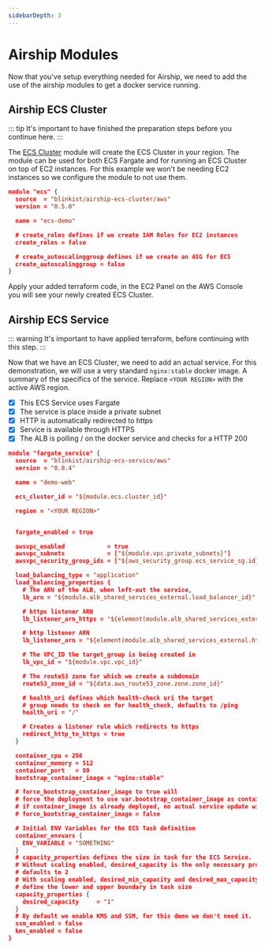 ```yaml
---
sidebarDepth: 3
---
```


# Airship Modules

Now that you've setup everything needed for Airship, we need to add the use of the airship modules to get a docker service running. 


## Airship ECS Cluster

::: tip
It's important to have finished the preparation steps before you continue here. 
:::

The [ECS Cluster](https://github.com/blinkist/terraform-aws-airship-ecs-cluster) module will create the ECS Cluster in your region. The module can be used for both ECS Fargate and for running an ECS Cluster on top of EC2 instances. For this example we won't be needing EC2 instances so we configure the module to not use them.

```json
module "ecs" {
  source  = "blinkist/airship-ecs-cluster/aws"
  version = "0.5.0"

  name = "ecs-demo"

  # create_roles defines if we create IAM Roles for EC2 instances
  create_roles = false

  # create_autoscalinggroup defines if we create an ASG for ECS
  create_autoscalinggroup = false
}
```

Apply your added terraform code, in the EC2 Panel on the AWS Console you will see your newly created ECS Cluster.


## Airship ECS Service

::: warning
It's important to have applied terraform, before continuing with this step.
:::

Now that we have an ECS Cluster, we need to add an actual service. For this demonstration, we will use a very standard `nginx:stable` docker image. A summary of the specifics of the service. Replace `<YOUR REGION>` with the active AWS region.

- [x] This ECS Service uses Fargate
- [x] The service is place inside a private subnet
- [x] HTTP is automatically redirected to https
- [x] Service is available through HTTPS
- [x] The ALB is polling / on the docker service and checks for a HTTP 200

```json
module "fargate_service" {
  source  = "blinkist/airship-ecs-service/aws"
  version = "0.8.4"

  name = "demo-web"

  ecs_cluster_id = "${module.ecs.cluster_id}"

  region = "<YOUR REGION>"


  fargate_enabled = true

  awsvpc_enabled            = true
  awsvpc_subnets            = ["${module.vpc.private_subnets}"]
  awsvpc_security_group_ids = ["${aws_security_group.ecs_service_sg.id}"]

  load_balancing_type = "application"
  load_balancing_properties {
    # The ARN of the ALB, when left-out the service, 
    lb_arn = "${module.alb_shared_services_external.load_balancer_id}"

    # https listener ARN
    lb_listener_arn_https = "${element(module.alb_shared_services_external.https_listener_arns,0)}"

    # http listener ARN
    lb_listener_arn = "${element(module.alb_shared_services_external.http_tcp_listener_arns,0)}"

    # The VPC_ID the target_group is being created in
    lb_vpc_id = "${module.vpc.vpc_id}"

    # The route53 zone for which we create a subdomain
    route53_zone_id = "${data.aws_route53_zone.zone.zone_id}"

    # health_uri defines which health-check uri the target 
    # group needs to check on for health_check, defaults to /ping
    health_uri = "/"

    # Creates a listener rule which redirects to https
    redirect_http_to_https = true
  }

  container_cpu = 256
  container_memory = 512
  container_port   = 80
  bootstrap_container_image = "nginx:stable"

  # force_bootstrap_container_image to true will 
  # force the deployment to use var.bootstrap_container_image as container_image
  # if container_image is already deployed, no actual service update will happen
  # force_bootstrap_container_image = false

  # Initial ENV Variables for the ECS Task definition
  container_envvars {
    ENV_VARIABLE = "SOMETHING"
  }
  # capacity_properties defines the size in task for the ECS Service.
  # Without scaling enabled, desired_capacity is the only necessary property
  # defaults to 2
  # With scaling enabled, desired_min_capacity and desired_max_capacity 
  # define the lower and upper boundary in task size
  capacity_properties {
    desired_capacity     = "1"
  }
  # By default we enable KMS and SSM, for this demo we don't need it.
  ssm_enabled = false
  kms_enabled = false
}
```
